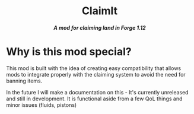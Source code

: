 <h1 align="center">ClaimIt</h1>
<h5 align="center">A mod for claiming land in Forge 1.12</h5>

# Why is this mod special?
This mod is built with the idea of creating easy compatibility that allows mods to integrate properly with the claiming system to avoid the need for banning items.

In the future I will make a documentation on this - It's currently unreleased and still in development. It is functional aside from a few QoL things and minor issues (fluids, pistons)
